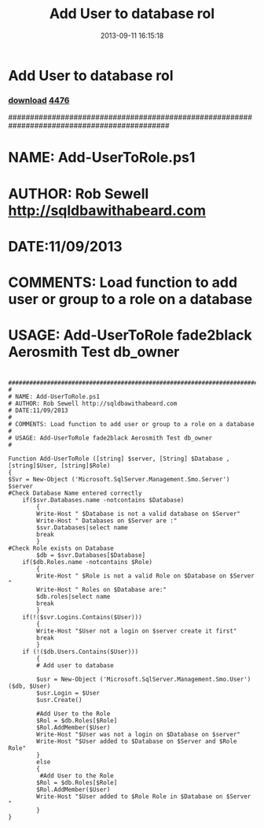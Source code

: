 ﻿---
pid:            4459
parent:         0
children:       4476
poster:         SQLDBAwithabeard
title:          Add User to database rol
date:           2013-09-11 16:15:18
description:    #############################################################################################
#
# NAME: Add-UserToRole.ps1
# AUTHOR: Rob Sewell http://sqldbawithabeard.com
# DATE:11/09/2013
#
# COMMENTS: Load function to add user or group to a role on a database
#
# USAGE: Add-UserToRole fade2black Aerosmith Test db_owner
#  
format:         posh
---

# Add User to database rol

### [download](4459.ps1)  [4476](4476.md)

#############################################################################################
#
# NAME: Add-UserToRole.ps1
# AUTHOR: Rob Sewell http://sqldbawithabeard.com
# DATE:11/09/2013
#
# COMMENTS: Load function to add user or group to a role on a database
#
# USAGE: Add-UserToRole fade2black Aerosmith Test db_owner
#  

```posh
#############################################################################################
#
# NAME: Add-UserToRole.ps1
# AUTHOR: Rob Sewell http://sqldbawithabeard.com
# DATE:11/09/2013
#
# COMMENTS: Load function to add user or group to a role on a database
#
# USAGE: Add-UserToRole fade2black Aerosmith Test db_owner
#        

Function Add-UserToRole ([string] $server, [String] $Database , [string]$User, [string]$Role)
{
$Svr = New-Object ('Microsoft.SqlServer.Management.Smo.Server') $server
#Check Database Name entered correctly
    if($svr.Databases.name -notcontains $Database)
        {
        Write-Host " $Database is not a valid database on $Server"
        Write-Host " Databases on $Server are :"
        $svr.Databases|select name
        break
        }
#Check Role exists on Database
        $db = $svr.Databases[$Database]
    if($db.Roles.name -notcontains $Role)
        {
        Write-Host " $Role is not a valid Role on $Database on $Server  "
        Write-Host " Roles on $Database are:"
        $db.roles|select name
        break
        }
    if(!($svr.Logins.Contains($User)))
        {
        Write-Host "$User not a login on $server create it first"
        break
        }
    if (!($db.Users.Contains($User)))
        {
        # Add user to database

        $usr = New-Object ('Microsoft.SqlServer.Management.Smo.User') ($db, $User)
        $usr.Login = $User
        $usr.Create()

        #Add User to the Role
        $Rol = $db.Roles[$Role]
        $Rol.AddMember($User)
        Write-Host "$User was not a login on $Database on $server"
        Write-Host "$User added to $Database on $Server and $Role Role"
        }
        else
        {
         #Add User to the Role
        $Rol = $db.Roles[$Role]
        $Rol.AddMember($User)
        Write-Host "$User added to $Role Role in $Database on $Server "
        }
}
```
